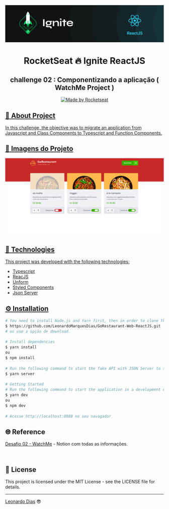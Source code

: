 <div align="center">
  <img src="./assets/ignite.png">
</div>

<h1 align="center"> RocketSeat 🔥 Ignite ReactJS </h1>

<h2 align="center"> challenge 02 : Componentizando a aplicação ( WatchMe Project ) </h2>

<p align="center">
  <a href="https://rocketseat.com.br">
    <img alt="Made by Rocketseat" src="https://img.shields.io/badge/made%20by-Rocketseat-%2306b656?style=flat-square">
</p>

## 🚀 About Project
In this challenge, the objective was to migrate an application from Javascript and Class Components to Typescript and Function Components. 

## 🔲 Imagens do Projeto

<div align="center">
   <img src="./assets/gorestaurant.png" alt="imagem do Projeto"/> 
   </br>
</div>

## 🧰 Technologies
This project was developed with the following technologies:
* Typescript
* ReacJS
* Unform
* Styled Components
* Json Server

## ⚙️ Installation
```bash
# You need to install Node.js and Yarn first, then in order to clone the project via HTTPS, run this command:
$ https://github.com/LeonardoMarquesDias/GoRestaurant-Web-ReactJS.git
# ou use a opção de download.

# Install dependencies
$ yarn install
ou
$ npm install

# Run the following command to start the fake API with JSON Server to simulate an API that has foods information:
$ yarn server

# Getting Started
# Run the following command to start the application in a development environment:
$ yarn dev 
ou
$ npm dev

# Acesse http://localhost:8080 no seu navagador
```
## 🌐 Reference

[Desafio 02 - WatchMe](https://www.notion.so/Desafio-02-Componentizando-a-aplica-o-b9f0f025c95b437699d0c3115f55b0f1) - Notion com todas as informações.

<br>

## 📝 License

This project is licensed under the MIT License - see the LICENSE file for details.

---

[Leonardo Dias](https://github.com/LeonardoMarquesDias) 😎


